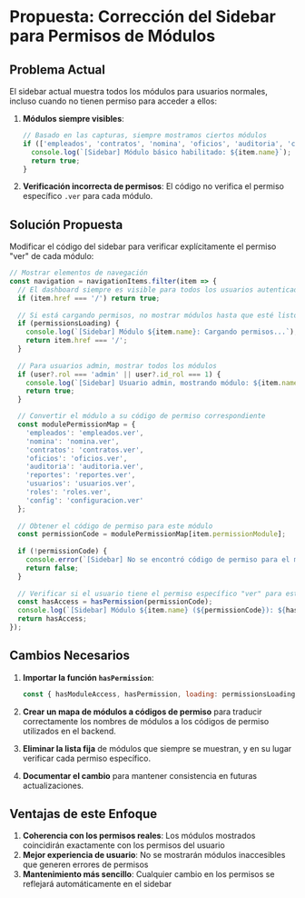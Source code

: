 # Propuesta: Corrección del Sidebar para Permisos de Módulos

## Problema Actual

El sidebar actual muestra todos los módulos para usuarios normales, incluso cuando no tienen permiso para acceder a ellos:

1. **Módulos siempre visibles**: 
   ```javascript
   // Basado en las capturas, siempre mostramos ciertos módulos 
   if (['empleados', 'contratos', 'nomina', 'oficios', 'auditoria', 'config'].includes(item.permissionModule)) {
     console.log(`[Sidebar] Módulo básico habilitado: ${item.name}`);
     return true;
   }
   ```

2. **Verificación incorrecta de permisos**: El código no verifica el permiso específico `.ver` para cada módulo.

## Solución Propuesta

Modificar el código del sidebar para verificar explícitamente el permiso "ver" de cada módulo:

```jsx
// Mostrar elementos de navegación
const navigation = navigationItems.filter(item => {
  // El dashboard siempre es visible para todos los usuarios autenticados
  if (item.href === '/') return true;
  
  // Si está cargando permisos, no mostrar módulos hasta que esté listo
  if (permissionsLoading) {
    console.log(`[Sidebar] Módulo ${item.name}: Cargando permisos...`);
    return item.href === '/';
  }
  
  // Para usuarios admin, mostrar todos los módulos
  if (user?.rol === 'admin' || user?.id_rol === 1) {
    console.log(`[Sidebar] Usuario admin, mostrando módulo: ${item.name}`);
    return true;
  }

  // Convertir el módulo a su código de permiso correspondiente
  const modulePermissionMap = {
    'empleados': 'empleados.ver',
    'nomina': 'nomina.ver',
    'contratos': 'contratos.ver', 
    'oficios': 'oficios.ver',
    'auditoria': 'auditoria.ver',
    'reportes': 'reportes.ver',
    'usuarios': 'usuarios.ver',
    'roles': 'roles.ver',
    'config': 'configuracion.ver'
  };
  
  // Obtener el código de permiso para este módulo
  const permissionCode = modulePermissionMap[item.permissionModule];
  
  if (!permissionCode) {
    console.error(`[Sidebar] No se encontró código de permiso para el módulo: ${item.permissionModule}`);
    return false;
  }
  
  // Verificar si el usuario tiene el permiso específico "ver" para este módulo
  const hasAccess = hasPermission(permissionCode);
  console.log(`[Sidebar] Módulo ${item.name} (${permissionCode}): ${hasAccess ? 'Visible' : 'Oculto'}`);
  return hasAccess;
});
```

## Cambios Necesarios

1. **Importar la función `hasPermission`**:
   ```jsx
   const { hasModuleAccess, hasPermission, loading: permissionsLoading } = usePermissions();
   ```

2. **Crear un mapa de módulos a códigos de permiso** para traducir correctamente los nombres de módulos a los códigos de permiso utilizados en el backend.

3. **Eliminar la lista fija** de módulos que siempre se muestran, y en su lugar verificar cada permiso específico.

4. **Documentar el cambio** para mantener consistencia en futuras actualizaciones.

## Ventajas de este Enfoque

1. **Coherencia con los permisos reales**: Los módulos mostrados coincidirán exactamente con los permisos del usuario
2. **Mejor experiencia de usuario**: No se mostrarán módulos inaccesibles que generen errores de permisos
3. **Mantenimiento más sencillo**: Cualquier cambio en los permisos se reflejará automáticamente en el sidebar
